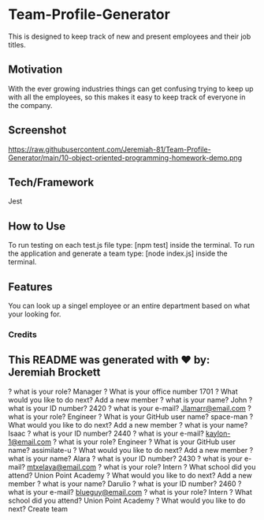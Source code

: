 # Team-Profile-Generator

This is designed to keep track of new and present employees and their job titles.

## Motivation

With the ever growing industries things can get confusing trying to keep up with all the employees, so this makes it easy to keep track of everyone in the company.

## Screenshot

https://raw.githubusercontent.com/Jeremiah-81/Team-Profile-Generator/main/10-object-oriented-programming-homework-demo.png

## Tech/Framework

Jest

## How to Use

To run testing on each test.js file type: [npm test] inside the terminal.
To run the application and generate a team type: [node index.js] inside the terminal.

## Features

You can look up a singel employee or an entire department based on what your looking for.

### Credits


## This README was generated with ❤️ by: Jeremiah Brockett


? what is your role? Manager
? What is your office number 1701
? What would you like to do next? Add a new member
? what is your name? John
? what is your ID number? 2420
? what is your e-mail? Jlamarr@email.com
? what is your role? Engineer
? What is your GitHub user name? space-man
? What would you like to do next? Add a new member
? what is your name? Isaac
? what is your ID number? 2440
? what is your e-mail? kaylon-1@email.com
? what is your role? Engineer
? What is your GitHub user name? assimilate-u
? What would you like to do next? Add a new member
? what is your name? Alara
? what is your ID number? 2430
? what is your e-mail? mtxelaya@email.com
? what is your role? Intern
? What school did you attend? Union Point Academy
? What would you like to do next? Add a new member
? what is your name? Darulio
? what is your ID number? 2460
? what is your e-mail? blueguy@email.com
? what is your role? Intern
? What school did you attend? Union Point Academy
? What would you like to do next? Create team